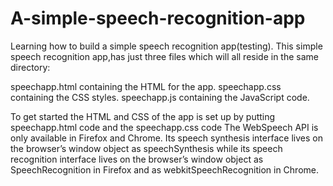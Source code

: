# A-simple-speech-recognition-app
Learning how to build a simple speech recognition app(testing).
This simple speech recognition app,has just three files which will all reside in the same directory:

speechapp.html containing the HTML for the app.
speechapp.css containing the CSS styles.
speechapp.js containing the JavaScript code.

To get started the HTML and CSS of the app is set up by putting speechapp.html code and the speechapp.css code
 The WebSpeech API is only available in Firefox and Chrome. Its speech synthesis interface lives on the browser’s window object as speechSynthesis while its speech recognition interface lives on the browser’s window object as SpeechRecognition in Firefox and as webkitSpeechRecognition in Chrome.
